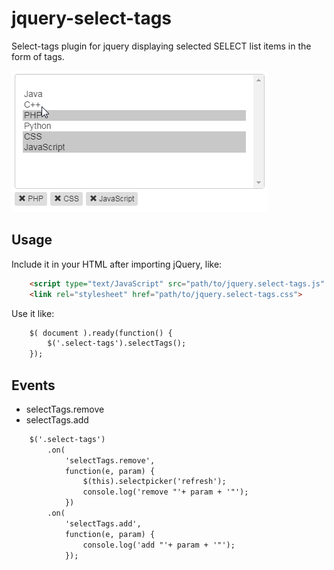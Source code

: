 # jquery-select-tags

Select-tags plugin for jquery displaying selected SELECT list items in the form of tags.

![Demo select-tags](https://raw.githubusercontent.com/Danilovonline/select-tags/master/example/demo.gif)

## Usage

Include it in your HTML after importing jQuery, like:

```html
    <script type="text/JavaScript" src="path/to/jquery.select-tags.js" />
    <link rel="stylesheet" href="path/to/jquery.select-tags.css">
```

Use it like:

```html
    $( document ).ready(function() {
        $('.select-tags').selectTags();
    });
```

## Events
 
  - selectTags.remove
  - selectTags.add
 
```html
    $('.select-tags')
        .on(
            'selectTags.remove',
            function(e, param) {
                $(this).selectpicker('refresh');
                console.log('remove "'+ param + '"');
            })
        .on(
            'selectTags.add',
            function(e, param) {
                console.log('add "'+ param + '"');
            });
```
